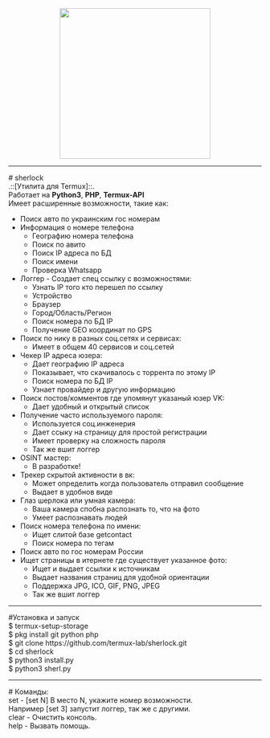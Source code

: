 <center><img src="https://intpicture.com/wp-content/uploads/2013/02/Sherlock-24.jpg" height="300px"></center><hr>
# sherlock
<br>.::[Утилита для Termux]::.<br>
Работает на <b>Python3</b>, <b>PHP</b>, <b>Termux-API</b><br>
Имеет расширенные возможности, такие как:<br>
<ul>
  <li>Поиск авто по украинским гос номерам</li>
  <li>Информация о номере телефона
  <ul>
      <li>Географию номера телефона</li>
      <li>Поиск по авито</li>
      <li>Поиск IP адреса по БД</li>
      <li>Поиск имени</li>
      <li>Проверка Whatsapp</li>
    </ul>
    </li>
  <li>Логгер - Создает спец ссылку с возможностями:
      <ul>
      <li>Узнать IP того кто перешел по ссылку</li>
      <li>Устройство</li>
      <li>Браузер</li>
      <li>Город/Область/Регион</li>
      <li>Поиск номера по БД IP</li>
      <li>Получение GEO координат по GPS</li>
    </ul>
  </li>
  <li>Поиск по нику в разных соц.сетях и сервисах:
      <ul>
      <li>Имеет в общем 40 сервисов и соц.сетей</li>
    </ul>
  </li>
  <li>Чекер IP адреса юзера:
      <ul>
      <li>Дает географию IP адреса</li>
      <li>Показывает, что скачивалось с торрента по этому IP</li>
      <li>Поиск номера по БД IP</li>
      <li>Узнает провайдер и другую информацию</li>
    </ul>
  </li>
  <li>Поиск постов/комментов где упомянут указаный юзер VK:
      <ul>
      <li>Дает удобный и открытый список</li>
      </ul>
  </li>
  <li>Получение часто используемого пароля:
      <ul>
      <li>Используется соц.инженерия</li>
      <li>Дает ссыку на страницу для простой регистрации</li>
      <li>Имеет проверку на сложность пароля</li>
      <li>Так же вшит логгер</li>
    </ul>
  </li>
   <li>OSINT мастер:
      <ul>
      <li>В разработке!</li>
    </ul>
  </li>
   <li>Трекер скрытой активности в вк:
      <ul>
      <li>Может определить когда пользователь отправил сообщение</li>
      <li>Выдает в удобнов виде</li>
    </ul>
  </li>
  <li>Глаз шерлока или умная камера:
      <ul>
      <li>Ваша камера спобна распознать то, что на фото</li>
      <li>Умеет распознавать людей</li>
    </ul>
  </li>
  <li>Поиск номера телефона по имени:
      <ul>
      <li>Ищет слитой базе getcontact</li>
      <li>Поиск номера по тегам</li>
    </ul>
  </li>
  <li>Поиск авто по гос номерам России</li>
  <li>Ищет страницы в итернете где существует указанное фото:
      <ul>
      <li>Ищет и выдает ссылки к источникам</li>
      <li>Выдает названия страниц для удобной ориентации</li>
      <li>Поддержка JPG, ICO, GIF, PNG, JPEG</li>
      <li>Так же вшит логгер</li>
    </ul>
  </li>
</ul>
<hr>
#Установка и запуск
<div>$ termux-setup-storage</div>
<div>$ pkg install git python php</div>
<div>$ git clone https://github.com/termux-lab/sherlock.git</div>
<div>$ cd sherlock</div>
<div>$ python3 install.py</div>
<div>$ python3 sherl.py</div>
<hr>
# Команды:
<div>set   - [set N] В место N, укажите номер возможности.<br>
        Например [set 3] запустит логгер, так же с другими.</div>
<div>clear - Очистить консоль.</div>
<div>help  - Вызвать помощь.</div>
